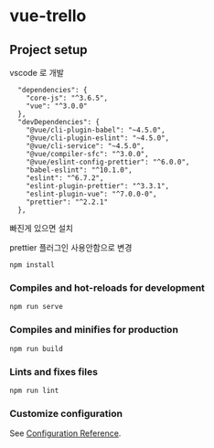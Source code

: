 # vue-trello

## Project setup
vscode 로 개발 
```
  "dependencies": {
    "core-js": "^3.6.5",
    "vue": "^3.0.0"
  },
  "devDependencies": {
    "@vue/cli-plugin-babel": "~4.5.0",
    "@vue/cli-plugin-eslint": "~4.5.0",
    "@vue/cli-service": "~4.5.0",
    "@vue/compiler-sfc": "^3.0.0",
    "@vue/eslint-config-prettier": "^6.0.0",
    "babel-eslint": "^10.1.0",
    "eslint": "^6.7.2",
    "eslint-plugin-prettier": "^3.3.1",
    "eslint-plugin-vue": "^7.0.0-0",
    "prettier": "^2.2.1"
  },
```
빠진게 있으면 설치 

prettier 플러그인 사용안함으로 변경

```
npm install
```

### Compiles and hot-reloads for development
```
npm run serve
```

### Compiles and minifies for production
```
npm run build
```

### Lints and fixes files
```
npm run lint
```

### Customize configuration
See [Configuration Reference](https://cli.vuejs.org/config/).
